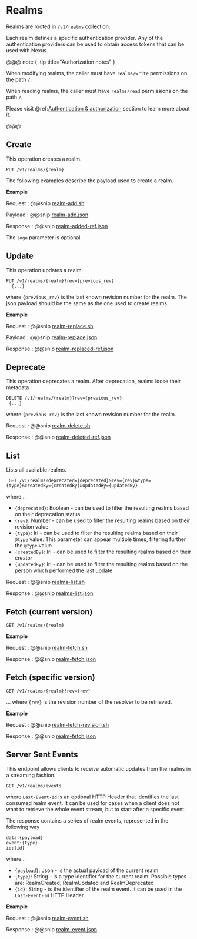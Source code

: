 # Realms

Realms are rooted in `/v1/realms` collection.

Each realm defines a specific authentication provider.
Any of the authentication providers can be used to obtain access tokens that can be used with Nexus.

@@@ note { .tip title="Authorization notes" }	

When  modifying realms, the caller must have `realms/write` permissions on the path `/`.

When  reading realms, the caller must have `realms/read` permissions on the path `/`.

Please visit @ref:[Authentication & authorization](authentication.md) section to learn more about it.

@@@

## Create
 This operation creates a realm.

```
PUT /v1/realms/{realm}
```


The following examples describe the payload used to create a realm.

**Example**

Request
:   @@snip [realm-add.sh](assets/realms/realm-add.sh)

Payload
:   @@snip [realm-add.json](assets/realms/realm-add.json)

Response
:   @@snip [realm-added-ref.json](assets/realms/realm-added-ref.json)

The `logo` parameter is optional.



## Update
 This operation updates a realm.
```
PUT /v1/realms/{realm}?rev={previous_rev}
  {...}
```

 where ``{previous_rev}`` is the last known revision number for the realm.
 The json payload should be the same as the one used to create realms.

 **Example**

Request
 :   @@snip [realm-replace.sh](assets/realms/realm-replace.sh)

Payload
 :   @@snip [realm-replace.json](assets/realms/realm-replace.json)

Response
 :   @@snip [realm-replaced-ref.json](assets/realms/realm-replaced-ref.json)


## Deprecate

This operation deprecates a realm. After deprecation, realms loose their metadata

  ```
 DELETE /v1/realms/{realm}?rev={previous_rev}
   {...}
 ```

  where `{previous_rev}` is the last known revision number for the realm.

Request
 :   @@snip [realm-delete.sh](assets/realms/realm-delete.sh)

Response
 :   @@snip [realm-deleted-ref.json](assets/realms/realm-deleted-ref.json)


## List

 Lists all available realms.

```
 GET /v1/realms?deprecated={deprecated}&rev={rev}&type={type}&createdBy={createdBy}&updatedBy={updatedBy}
```
where...

- `{deprecated}`: Boolean - can be used to filter the resulting realms based on their deprecation status
- `{rev}`: Number - can be used to filter the resulting realms based on their revision value
- `{type}`: Iri - can be used to filter the resulting realms based on their `@type` value. This parameter can appear 
  multiple times, filtering further the `@type` value.
- `{createdBy}`: Iri - can be used to filter the resulting realms based on their creator
- `{updatedBy}`: Iri - can be used to filter the resulting realms based on the person which performed the last update

Request
 :   @@snip [realms-list.sh](assets/realms/realms-list.sh)

Response
 :   @@snip [realms-list.json](assets/realms/realms-list.json)

## Fetch (current version)

```
GET /v1/realms/{realm}
```

**Example**

Request
:   @@snip [realm-fetch.sh](assets/realms/realm-fetch.sh)

Response
:   @@snip [realm-fetch.json](assets/realms/realm-fetch.json)


## Fetch (specific version)

```
GET /v1/realms/{realm}?rev={rev}
```
... where `{rev}` is the revision number of the resolver to be retrieved.

**Example**

Request
:   @@snip [realm-fetch-revision.sh](assets/realms/realm-fetch-revision.sh)

Response
:   @@snip [realm-fetch.json](assets/realms/realm-fetch.json)


## Server Sent Events

This endpoint allows clients to receive automatic updates from the realms in a streaming fashion.

```
GET /v1/realms/events
```

where `Last-Event-Id` is an optional HTTP Header that identifies the last consumed realm event. It can be used for 
cases when a client does not want to retrieve the whole event stream, but to start after a specific event.

The response contains a series of realm events, represented in the following way

```
data:{payload}
event:{type}
id:{id}
```

where...

- `{payload}`: Json - is the actual payload of the current realm
- `{type}`: String - is a type identifier for the current realm. Possible types are: RealmCreated, RealmUpdated and 
  RealmDeprecated
- `{id}`: String - is the identifier of the realm event. It can be used in the `Last-Event-Id` HTTP Header

**Example**

Request
:   @@snip [realm-event.sh](assets/realms/event.sh)

Response
:   @@snip [realm-event.json](assets/realms/event.json)